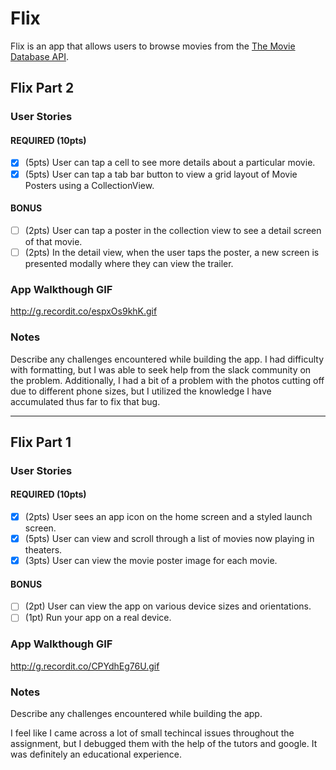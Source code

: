 # Flix

Flix is an app that allows users to browse movies from the [The Movie Database API](http://docs.themoviedb.apiary.io/#).


## Flix Part 2

### User Stories

#### REQUIRED (10pts)
- [X] (5pts) User can tap a cell to see more details about a particular movie.
- [X] (5pts) User can tap a tab bar button to view a grid layout of Movie Posters using a CollectionView.

#### BONUS
- [ ] (2pts) User can tap a poster in the collection view to see a detail screen of that movie.
- [ ] (2pts) In the detail view, when the user taps the poster, a new screen is presented modally where they can view the trailer.

### App Walkthough GIF

http://g.recordit.co/espxOs9khK.gif

### Notes
Describe any challenges encountered while building the app.
I had difficulty with formatting, but I was able to seek help from the slack community on the problem. Additionally, I had a bit of a problem with the photos cutting off due to different phone sizes, but I utilized the knowledge I have accumulated thus far to fix that bug.

---

## Flix Part 1

### User Stories

#### REQUIRED (10pts)
- [X] (2pts) User sees an app icon on the home screen and a styled launch screen.
- [X] (5pts) User can view and scroll through a list of movies now playing in theaters.
- [X] (3pts) User can view the movie poster image for each movie.

#### BONUS
- [ ] (2pt) User can view the app on various device sizes and orientations.
- [ ] (1pt) Run your app on a real device.

### App Walkthough GIF
http://g.recordit.co/CPYdhEg76U.gif

### Notes
Describe any challenges encountered while building the app.

I feel like I came across a lot of small techincal issues throughout the assignment, but I debugged them with the help of the tutors and google. It was definitely an educational experience.
